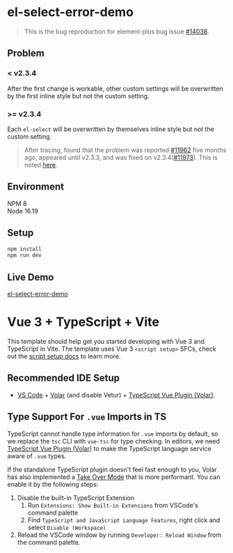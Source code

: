 # el-select-error-demo

> This is the bug reproduction for element-plus bug issue [#14038](https://github.com/element-plus/element-plus/issues/14038).

## Problem

### < v2.3.4

After the first change is workable, other custom settings will be overwritten by the first inline style but not the custom setting.

### >= v2.3.4

Each `el-select` will be overwritten by themselves inline style but not the custom setting.

> After tracing, found that the problem was reported [#11962](https://github.com/element-plus/element-plus/issues/11962) five months ago, appeared until v2.3.3, and was fixed on v2.3.4([#11973](https://github.com/element-plus/element-plus/pull/11973)).
> This is noted [here](https://github.com/element-plus/element-plus/issues/14038#issuecomment-1694325538).

## Environment

NPM 8 <br>
Node 16.19

## Setup

```bash
npm install
npm run dev
```

## Live Demo

[el-select-error-demo](https://zhao1995chen.github.io/el-select-error-demo/)

# Vue 3 + TypeScript + Vite

This template should help get you started developing with Vue 3 and TypeScript in Vite. The template uses Vue 3 `<script setup>` SFCs, check out the [script setup docs](https://v3.vuejs.org/api/sfc-script-setup.html#sfc-script-setup) to learn more.

## Recommended IDE Setup

- [VS Code](https://code.visualstudio.com/) + [Volar](https://marketplace.visualstudio.com/items?itemName=Vue.volar) (and disable Vetur) + [TypeScript Vue Plugin (Volar)](https://marketplace.visualstudio.com/items?itemName=Vue.vscode-typescript-vue-plugin).

## Type Support For `.vue` Imports in TS

TypeScript cannot handle type information for `.vue` imports by default, so we replace the `tsc` CLI with `vue-tsc` for type checking. In editors, we need [TypeScript Vue Plugin (Volar)](https://marketplace.visualstudio.com/items?itemName=Vue.vscode-typescript-vue-plugin) to make the TypeScript language service aware of `.vue` types.

If the standalone TypeScript plugin doesn't feel fast enough to you, Volar has also implemented a [Take Over Mode](https://github.com/johnsoncodehk/volar/discussions/471#discussioncomment-1361669) that is more performant. You can enable it by the following steps:

1. Disable the built-in TypeScript Extension
   1. Run `Extensions: Show Built-in Extensions` from VSCode's command palette
   2. Find `TypeScript and JavaScript Language Features`, right click and select `Disable (Workspace)`
2. Reload the VSCode window by running `Developer: Reload Window` from the command palette.
